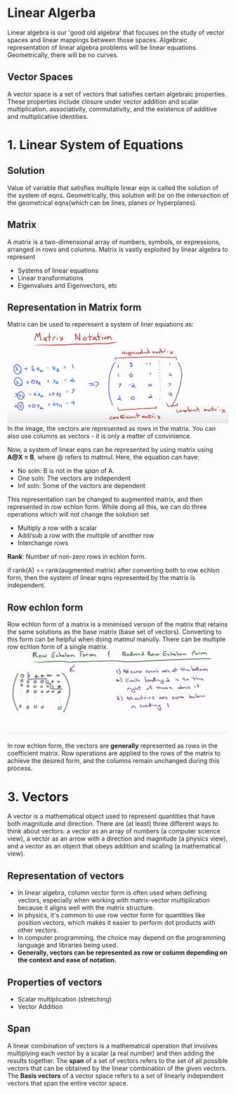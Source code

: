 # Linear Algerba
Linear algebra is our 'good old algebra' that focuses on the study of vector spaces and linear mappings between those spaces. Algebraic representation of linear algebra problems will be linear equations. Geometrically, there will be no curves. 

## Vector Spaces
A vector space is a set of vectors that satisfies certain algebraic properties. These properties include closure under vector addition and scalar multiplication, associativity, commutativity, and the existence of additive and multiplicative identities.

# 1. Linear System of Equations

## Solution
Value of variable that satisfies multiple linear eqn is called the solution of the system of eqns. Geometrically, this solution will be on the intersection of the geometrical eqns(which can be lines, planes or hyperplanes).

## Matrix
A matrix is a two-dimensional array of numbers, symbols, or expressions, arranged in rows and columns. Matrix is vastly exploited by linear algebra to represent 
 - Systems of linear equations
 - Linear transformations
 - Eigenvalues and Eigenvectors, etc

## Representation in Matrix form
Matrix can be used to reperesent a system of liner equations as:
![Local Image](images/image1.png)
In the image, the vectors are represented as rows in the matrix. You can also use columns as vectors - it is only a matter of convinience.

Now, a system of linear eqns can be represented by using matrix using **A@X = B**, where @ refers to matmul.
Here, the equation can have:
 - No soln: B is not in the *span* of A.
 - One soln: The vectors are independent
 - Inf soln: Some of the vectors are dependent 


This representation can be changed to augmented matrix, and then represented in row echlon form. While doing all this, we can do three operations which will not change the solution set
 - Multiply a row with a scalar
 - Add/sub a row with the multiple of another row
 - Interchange rows

**Rank**: Number of non-zero rows in echlon form.

if rank(A) == rank(augmented matrix) after converting both to row echlon form, then the system of linear eqns represented by the matrix is independent.

## Row echlon form
Row echlon form of a matrix is a minimised version of the matrix that retains the same solutions as the base matrix (base set of vectors). Converting to this form can be helpful when doing matmul manully. There can be multiple row echlon form of a single matrix.
![Local Image](images/image2.png)

In row echlon form, the vectors are **generally** represented as rows in the coefficient matrix. Row operations are applied to the rows of the matrix to achieve the desired form, and the columns remain unchanged during this process.

# 3. Vectors
A vector is a mathematical object used to represent quantities that have both magnitude and direction. 
There are (at least) three different ways to think about vectors: a vector as an array of numbers (a computer science view), a vector as an arrow with a direction and magnitude (a physics view), and a vector as an object that obeys addition and scaling (a mathematical view).

## Representation of vectors
 - In linear algebra, column vector form is often used when defining vectors, especially when working with matrix-vector multiplication because it aligns well with the matrix structure.
 - In physics, it's common to use row vector form for quantities like position vectors, which makes it easier to perform dot products with other vectors.
 - In computer programming, the choice may depend on the programming language and libraries being used.
 - **Generally, vectors can be represented as row or column depending on the context and ease of notation.** 

## Properties of vectors
 - Scalar multiplication (stretching)
 - Vector Addition

## Span
A linear combination of vectors is a mathematical operation that involves multiplying each vector by a scalar (a real number) and then adding the results together.
The **span** of a set of vectors refers to the set of all possible vectors that can be obtained by the linear combination of the given vectors.
The **Basis vectors** of a vector space refers to a set of linearly independent vectors that span the entire vector space.